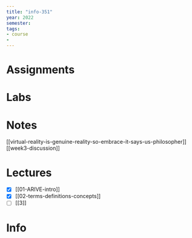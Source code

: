 ```yaml
---
title: "info-351"
year: 2022
semester: 
tags: 
- course
- 
---
```

# Assignments

# Labs

# Notes
[[virtual-reality-is-genuine-reality-so-embrace-it-says-us-philosopher]]
[[week3-discussion]]

# Lectures
- [x] [[01-ARIVE-intro]]
- [x] [[02-terms-definitions-concepts]]
- [ ] [[3]]

# Info

